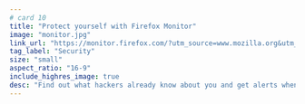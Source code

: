 ```yaml
---
# card 10
title: "Protect yourself with Firefox Monitor"
image: "monitor.jpg"
link_url: "https://monitor.firefox.com/?utm_source=www.mozilla.org&utm_medium=referral&utm_campaign=homepage&utm_content=card"
tag_label: "Security"
size: "small"
aspect_ratio: "16-9"
include_highres_image: true
desc: "Find out what hackers already know about you and get alerts when data breaches put you at risk."
---
```

